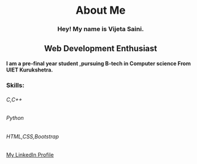 <h1 align="center"> About Me</h1>

<h3 align="center">Hey! My name is Vijeta Saini.</h3>
<h2 align="center">Web Development Enthusiast</h2>
<h4>I am a pre-final year student ,pursuing B-tech in Computer science From UIET Kurukshetra.</h4>

###  Skills:

<h6>C,C++</h6>
<h6>Python</h6>
<h6>HTML,CSS,Bootstrap</h6>

<a href="https://www.linkedin.com/in/vijeta-saini-152978199" target="_blank" >My LinkedIn Profile</a>

